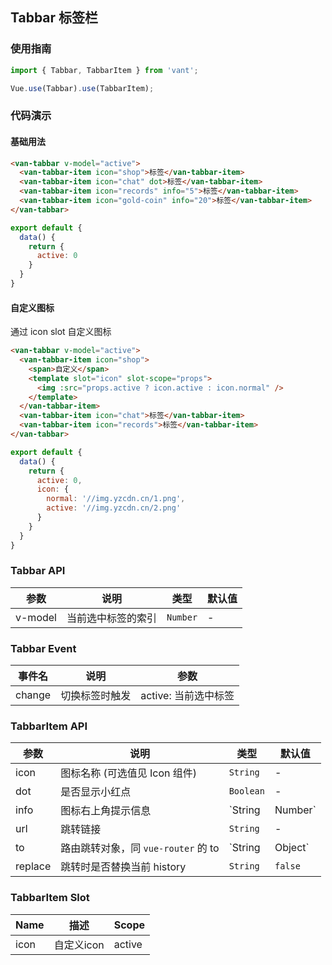 ## Tabbar 标签栏

### 使用指南
``` javascript
import { Tabbar, TabbarItem } from 'vant';

Vue.use(Tabbar).use(TabbarItem);
```

### 代码演示

#### 基础用法


```html
<van-tabbar v-model="active">
  <van-tabbar-item icon="shop">标签</van-tabbar-item>
  <van-tabbar-item icon="chat" dot>标签</van-tabbar-item>
  <van-tabbar-item icon="records" info="5">标签</van-tabbar-item>
  <van-tabbar-item icon="gold-coin" info="20">标签</van-tabbar-item>
</van-tabbar>
```

```javascript
export default {
  data() {
    return {
      active: 0
    }
  }
}
```


#### 自定义图标
通过 icon slot 自定义图标


```html
<van-tabbar v-model="active">
  <van-tabbar-item icon="shop">
    <span>自定义</span>
    <template slot="icon" slot-scope="props">
      <img :src="props.active ? icon.active : icon.normal" />
    </template>
  </van-tabbar-item>
  <van-tabbar-item icon="chat">标签</van-tabbar-item>
  <van-tabbar-item icon="records">标签</van-tabbar-item>
</van-tabbar>
```

```javascript
export default {
  data() {
    return {
      active: 0,
      icon: {
        normal: '//img.yzcdn.cn/1.png',
        active: '//img.yzcdn.cn/2.png'
      }
    }
  }
}
```


### Tabbar API

| 参数 | 说明 | 类型 | 默认值 |
|-----------|-----------|-----------|-------------|
| v-model | 当前选中标签的索引 | `Number` | - |

### Tabbar Event

| 事件名 | 说明 | 参数 |
|-----------|-----------|-----------|
| change | 切换标签时触发 | active: 当前选中标签 |

### TabbarItem API

| 参数 | 说明 | 类型 | 默认值 |
|-----------|-----------|-----------|-----------|
| icon | 图标名称 (可选值见 Icon 组件) | `String` | - |
| dot | 是否显示小红点 | `Boolean` | - |
| info | 图标右上角提示信息 | `String | Number` | - |
| url | 跳转链接 | `String` | - |
| to | 路由跳转对象，同 `vue-router` 的 to | `String | Object` | - |
| replace | 跳转时是否替换当前 history | `String` | `false` |

### TabbarItem Slot

| Name | 描述 | Scope |
|-----------|-----------|-----------|
| icon | 自定义icon | active |
